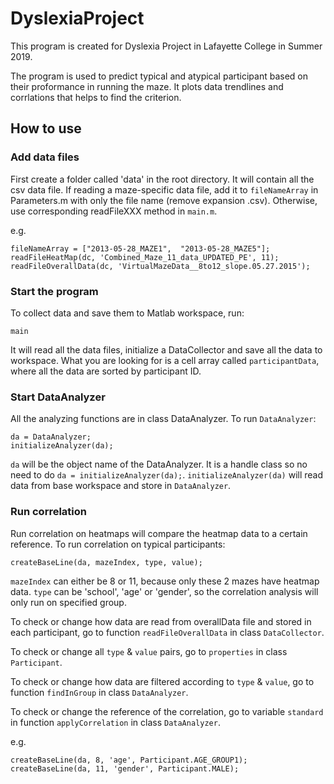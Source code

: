 # DyslexiaProject
This program is created for Dyslexia Project in Lafayette College in Summer 2019.

The program is used to predict typical and atypical participant based on their proformance in running the maze. It plots data trendlines and corrlations that helps to find the criterion.

## How to use
### Add data files
First create a folder called 'data' in the root directory. It will contain all the csv data file. 
If reading a maze-specific data file, add it to `fileNameArray` in Parameters.m with only the file name (remove expansion .csv). Otherwise, use corresponding readFileXXX method in `main.m`. 

e.g.
```
fileNameArray = ["2013-05-28_MAZE1",  "2013-05-28_MAZE5"];
readFileHeatMap(dc, 'Combined_Maze_11_data_UPDATED_PE', 11);
readFileOverallData(dc, 'VirtualMazeData__8to12_slope.05.27.2015');
```

### Start the program
To collect data and save them to Matlab workspace, run:
```
main
```` 
It will read all the data files, initialize a DataCollector and save all the data to workspace. 
What you are looking for is a cell array called `participantData`, where all the data are sorted by participant ID. 

### Start DataAnalyzer
All the analyzing functions are in class DataAnalyzer. To run `DataAnalyzer`:
```
da = DataAnalyzer;
initializeAnalyzer(da);
```
`da` will be the object name of the DataAnalyzer. It is a handle class so no need to do `da = initializeAnalyzer(da);`. 
`initializeAnalyzer(da)` will read data from base workspace and store in `DataAnalyzer`.

### Run correlation
Run correlation on heatmaps will compare the heatmap data to a certain reference. To run correlation on typical participants:
```
createBaseLine(da, mazeIndex, type, value);
```
`mazeIndex` can either be 8 or 11, because only these 2 mazes have heatmap data. `type` can be 'school', 'age' or 'gender', so the correlation analysis will only run on specified group.

To check or change how data are read from overallData file and stored in each participant, 
go to function `readFileOverallData` in class `DataCollector`.

To check or change all `type` & `value` pairs, go to `properties` in class `Participant`.

To check or change how data are filtered according to `type` & `value`, go to function `findInGroup` in class `DataAnalyzer`.

To check or change the reference of the correlation, go to variable `standard` in function `applyCorrelation` in class `DataAnalyzer`. 

e.g.
```
createBaseLine(da, 8, 'age', Participant.AGE_GROUP1);
createBaseLine(da, 11, 'gender', Participant.MALE);
```

### 
